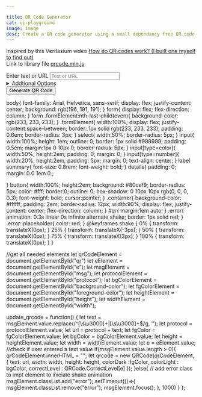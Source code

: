 ```yaml
---

title: QR Code Generator
cat: ui-playground
image: image
desc: Create a QR code generator using a small dependancy free QR code library (qrcode.js). 
---
```

Inspired by this Veritasium video 
[How do QR codes work? (I built one myself to find out)](https://www.youtube.com/watch?v=w5ebcowAJD8)
<br/>
Link to library file [qrcode.min.js](/lib/qrcode.min.js)
<html-code><script src="/lib/qrcode.min.js"></script>
<div class="container">
<form name="qrForm">
  <label  for="msg"l>Enter text or URL</label>
  <input name="msg" id="msg" rows="10" cols="40" placeholder="Text or URL" id="inputText"/>
  <details>
    <summary>Addtional Options</summary>
    <div class="formElement">
    <label for="protocol" >Protocol:</label>
    <select name="protocol" id="protocol" aria-label="QR code type">
      <option value="https://" selected="">https://</option>
      <option value="http://">http://</option>
      <option value="TEL:">Call</option>
      <option value="SMSTO:">SMS to</option>
      <option value="MAILTO:">Email to</option>
      <option value="">Search</option>
	  </select>
  </div>
  <div class="formElement">
    <label for="e" >ErrorCorrectionLevel:</label>
    <select name="e" id="e">
      <option value="L">L(7%)</option>
      <option value="M" selected="selected">M(15%)</option>
      <option value="Q">Q(25%)</option>
      <option value="H">H(30%)</option>
    </select>
  </div>
  <div class="formElement">
    <label for="background-color" >Background Colour:</label>
    <input id="background-color" type="color" value="#ffffff" aria-label="QR code background color">
  </div>
  <div class="formElement">
    <label for="foreground-color" >Foreground Colour:</label>
    <input id="foreground-color" type="color" value="#000000" aria-label="QR code foreground color">
  </div>
  <div class="formElement">
    <label for="height" >Height:</label>
    <input type='number' id='height' name='mynumber' value='200' />
  </div>
  <div class="formElement">
    <label for="width" >Width:</label>
    <input type='number' id='width' name='mynumber' value='200' />
  </div>
  </details>
        <button type="button"  id="submit" onclick="update_qrcode()">Generate QR Code</button>
    </form>
 <div id="qr"></div>
</div>
</html-code>

<css-code>body{
    font-family: Arial, Helvetica, sans-serif;
    display: flex;
    justify-content: center;
    background: rgb(196, 191, 191);
}
form{
    display: flex;
    flex-direction: column;
}
form .formElement:nth-last-child(even){ 
  background-color: rgb(233, 233, 233);
}
.formElement{
    width:100%;
    display: flex;
    justify-content:space-between;
    border: 1px solid rgb(233, 233, 233);
    padding: 0.6em;
    border-radius: 3px;
}
select{
    width:50%;
    border-radius: 5px;
}
input{
    width:100%;
    height: 1em;
    outline: 0;
    border: 1px solid #999999;
    padding: 0.5em;
    margin:1px 0 10px 0;
    border-radius: 5px;
}
input[type=color]{
   width:50%;
   height:2em;
   padding: 0;
   margin: 0;
}
input[type=number]{
   width:20%;
   height:2em;
   padding: 5px;
   margin: 0;
   text-align: center;
}
label summary{
    font-size: 0.8rem;
    font-weight: bold;
}
details{
    padding: 0;
    margin: 0 0 1em 0 ;
    
}
button{
    width:100%;
    height:2em;
    background: #80cef9;
    border-radius: 5px;
    color: #fff;
    border:0;
    outline: 0;
    box-shadow: 0 10px 10px rgb(0, 0, 0, 0.3);
    font-weight: bold;
    cursor:pointer;
}
.container{
    background-color: #ffffff;
    padding: 2em;
    border-radius: 12px;
    width:90%;
    display: flex;
    justify-content: center;
    flex-direction: column;
}
#qr{
    margin:1em auto;
}
.error{
    animation: 0.3s linear 0s infinite alternate shake;
    border: 1px solid red;
}
.error::placeholder{
    color: red;
}
@keyframes shake {
    0% {
        transform: translateX(0px);
    }
    25% {
        transform: translateX(-3px);
    }
    50% {
        transform: translateX(0px);
    }
    75% {
        transform: translateX(3px);
    }
    100% {
        transform: translateX(0px);
    }
}
</css-code>

<js-code>//get all needed elements 
let qrCodeElement = document.getElementById("qr")
let eElement = document.getElementById("e");
let msgElement = document.getElementById("msg");
let protocolElement = document.getElementById("protocol");
let bgColorElement = document.getElementById("background-color");
let fgColorElement = document.getElementById("foreground-color");
let heightElement = document.getElementById("height");
let widthElement = document.getElementById("width");

update_qrcode = function() {
  let text = msgElement.value.replace(/^[\s\u3000]+|[\s\u3000]+$/g, '');
  let protocol = protocolElement.value;
  let url = protocol + text;
  let fgColor = fgColorElement.value;
  let bgColor = bgColorElement.value;
  let height = heightElement.value;
  let width = widthElement.value;
  let e = eElement.value;
  //check if user entered a text value
  if(msgElement.value.length > 0){
    qrCodeElement.innerHTML = "";
    let qrcode = new QRCode(qrCodeElement, {
		text: url,
		width: width,
		height: height,
		colorDark :fgColor,
		colorLight : bgColor,
		correctLevel : QRCode.CorrectLevel[e]
	});
  }else{ // add error class to impt element to iniciate shake animation
    msgElement.classList.add("error");
        setTimeout(()=>{
             msgElement.classList.remove("error");
             msgElement.focus();
        }, 1000)
  }
};
</js-code>



